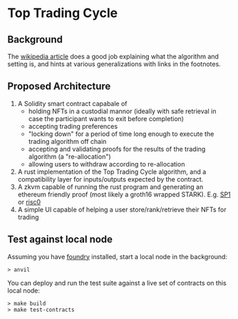 # Top Trading Cycle

## Background
The [wikipedia article](https://en.wikipedia.org/wiki/Top_trading_cycle) does a good job explaining what the algorithm and setting is, and hints at various generalizations with links in the footnotes.

## Proposed Architecture
1. A Solidity smart contract capabale of 
    - holding NFTs in a custodial mannor (ideally with safe retrieval in case the participant wants to exit before completion)
    - accepting trading preferences
    - "locking down" for a period of time long enough to execute the trading algorithm off chain
    - accepting and validating proofs for the results of the trading algorithm (a "re-allocation")
    - allowing users to withdraw according to re-allocation
2. A rust implementation of the Top Trading Cycle algorithm, and a compatibility layer for inputs/outputs expected by the contract.
3. A zkvm capable of running the rust program and generating an ethereum friendly proof (most likely a groth16 wrapped STARK). E.g. [SP1](https://github.com/succinctlabs/sp1) or [risc0](https://risczero.com/)
4. A simple UI capable of helping a user store/rank/retrieve their NFTs for trading

## Test against local node

Assuming you have [foundry](https://github.com/foundry-rs/foundry?tab=readme-ov-file#installation) installed, start a local node in the background:

```
> anvil
```

You can deploy and run the test suite against a live set of contracts on this local node:

```
> make build
> make test-contracts
```